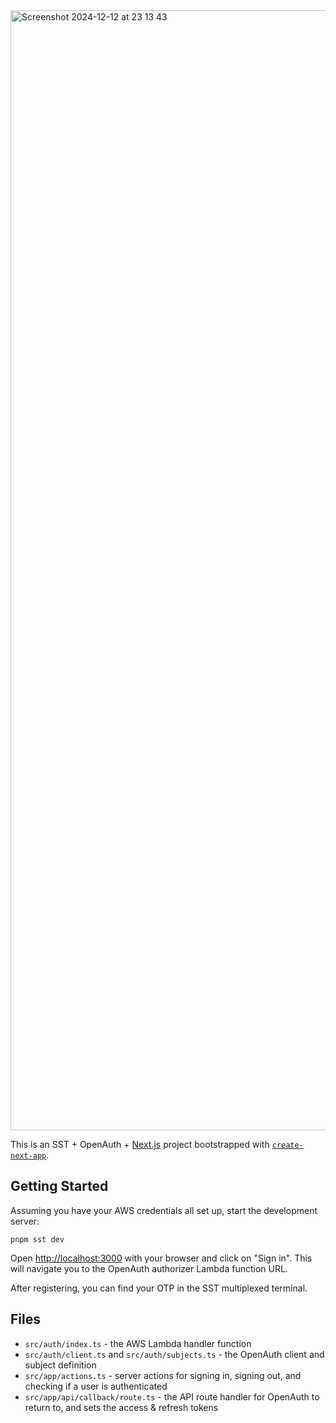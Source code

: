 <img width="1792" alt="Screenshot 2024-12-12 at 23 13 43" src="https://github.com/user-attachments/assets/34bbd81a-cc07-439f-b73f-7787776f7f0b" />

This is an SST + OpenAuth + [Next.js](https://nextjs.org) project bootstrapped with [`create-next-app`](https://nextjs.org/docs/app/api-reference/cli/create-next-app).

## Getting Started

Assuming you have your AWS credentials all set up, start the development server:

```
pnpm sst dev
```

Open [http://localhost:3000](http://localhost:3000) with your browser and click on "Sign in".
This will navigate you to the OpenAuth authorizer Lambda function URL.

After registering, you can find your OTP in the SST multiplexed terminal.

## Files

- `src/auth/index.ts` - the AWS Lambda handler function
- `src/auth/client.ts` and `src/auth/subjects.ts` - the OpenAuth client and subject definition
- `src/app/actions.ts` - server actions for signing in, signing out, and checking if a user is authenticated
- `src/app/api/callback/route.ts` - the API route handler for OpenAuth to return to, and sets the access & refresh tokens
